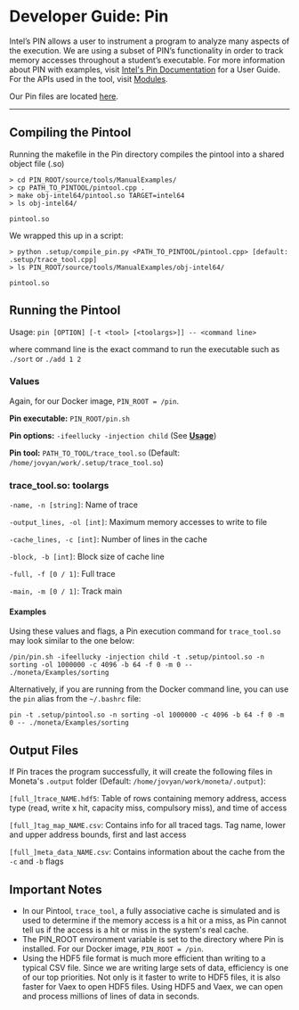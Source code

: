 # Developer Guide: Pin

Intel’s PIN allows a user to instrument a program to analyze many aspects of the execution. We are using a subset of PIN’s functionality in order to track memory accesses throughout a student’s executable. For more information about PIN with examples, visit [Intel's Pin Documentation](https://software.intel.com/sites/landingpage/pintool/docs/71313/Pin/html/) for a User Guide. For the APIs used in the tool, visit [Modules](https://software.intel.com/sites/landingpage/pintool/docs/71313/Pin/html/modules.html).

Our Pin files are located [here](https://github.com/NVSL/CSE141pp-Tool-Moneta-Pin).
<hr>

## Compiling the Pintool

Running the makefile in the Pin directory compiles the pintool into a shared object file (.so)

```
> cd PIN_ROOT/source/tools/ManualExamples/
> cp PATH_TO_PINTOOL/pintool.cpp .
> make obj-intel64/pintool.so TARGET=intel64
> ls obj-intel64/

pintool.so
```
We wrapped this up in a script:

```
> python .setup/compile_pin.py <PATH_TO_PINTOOL/pintool.cpp> [default: .setup/trace_tool.cpp]
> ls PIN_ROOT/source/tools/ManualExamples/obj-intel64/

pintool.so
```

## Running the Pintool

Usage: `pin [OPTION] [-t <tool> [<toolargs>]] -- <command line>`

where command line is the exact command to run the executable such as `./sort` or `./add 1 2`

### Values

Again, for our Docker image, `PIN_ROOT = /pin`.

**Pin executable:** `PIN_ROOT/pin.sh`

**Pin options:** `-ifeellucky -injection child` (See [**Usage**](https://github.com/NVSL/CSE141pp-Tool-Moneta-Pin))

**Pin tool:** `PATH_TO_TOOL/trace_tool.so` (Default: `/home/jovyan/work/.setup/trace_tool.so`)

### trace\_tool.so: toolargs

`-name, -n [string]`: Name of trace

`-output_lines, -ol [int]`: Maximum memory accesses to write to file

`-cache_lines, -c [int]`: Number of lines in the cache

`-block, -b [int]`: Block size of cache line

`-full, -f [0 / 1]`: Full trace

`-main, -m [0 / 1]`: Track main

#### Examples

Using these values and flags, a Pin execution command for `trace_tool.so` may look similar to the one below:
```
/pin/pin.sh -ifeellucky -injection child -t .setup/pintool.so -n sorting -ol 1000000 -c 4096 -b 64 -f 0 -m 0 -- ./moneta/Examples/sorting
```

Alternatively, if you are running from the Docker command line, you can use the `pin` alias from the `~/.bashrc` file:
```
pin -t .setup/pintool.so -n sorting -ol 1000000 -c 4096 -b 64 -f 0 -m 0 -- ./moneta/Examples/sorting
```

## Output Files

If Pin traces the program successfully, it will create the following files in Moneta's `.output` folder (Default: `/home/jovyan/work/moneta/.output`):

`[full_]trace_NAME.hdf5`: Table of rows containing memory address, access type (read, write x hit, capacity miss, compulsory miss), and time of access

`[full_]tag_map_NAME.csv`: Contains info for all traced tags. Tag name, lower and upper address bounds, first and last access

`[full_]meta_data_NAME.csv`: Contains information about the cache from the `-c` and `-b` flags

## Important Notes
 - In our Pintool, `trace_tool`, a fully associative cache is simulated and is used to determine if the memory access is a hit or a miss, as Pin cannot tell us if the access is a hit or miss in the system's real cache.
 - The PIN\_ROOT environment variable is set to the directory where Pin is installed. For our Docker image, `PIN_ROOT = /pin`.
 - Using the HDF5 file format is much more efficient than writing to a typical CSV file. Since we are writing large sets of data, efficiency is one of our top priorities. Not only is it faster to write to HDF5 files, it is also faster for Vaex to open HDF5 files. Using HDF5 and Vaex, we can open and process millions of lines of data in seconds. 


